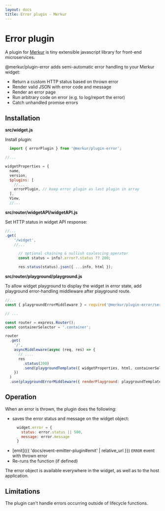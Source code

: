 ```yaml
---
layout: docs
title: Error plugin - Merkur
---
```


# Error plugin

A plugin for [Merkur](https://merkur.js.org/) is tiny extensible javascript library for front-end microservices.


@merkur/plugin-error adds semi-automatic error handling to your Merkur widget:

  * Return a custom HTTP status based on thrown error
  * Render valid JSON with error code and message
  * Render an error page
  * Run arbitrary code on error (e.g. to log/report the error)
  * Catch unhandled promise errors


## Installation

**src/widget.js**

Install plugin:

```javascript
  import { errorPlugin } from '@merkur/plugin-error';

//...

widgetProperties = {
  name,
  version,
  $plugins: [
    //...
    errorPlugin, // keep error plugin as last plugin in array
  ],
  View,
  //...

```

**src/router/widgetAPI/widgetAPI.js**

Set HTTP status in widget API response:

```javascript
//...
.get(
    '/widget',
    //...

      // optional chaining & nullish coalescing operator
      const status = info?.error?.status ?? 200;

      res.status(status).json({ ...info, html });

```

**src/router/playground/playground.js**

To allow widget playground to display the widget in error state, add playground error-handling middleware after playground route.

```javascript
//...
const { playgroundErrorMiddleware } = require('@merkur/plugin-error/server');

// ...

const router = express.Router();
const containerSelector = '.container';

router
  .get(
    '/',
    asyncMiddleware(async (req, res) => {
      // ....
      res
        .status(200)
        .send(playgroundTemplate({ widgetProperties, html, containerSelector }));
    })
  )
  .use(playgroundErrorMiddleware({ renderPlayground: playgroundTemplate, containerSelector }))
```

## Operation

When an error is thrown, the plugin does the following:

* saves the error status and message on the widget object:
  ```javascript
    widget.error = {
      status: error.status || 500,
      message: error.message
    }
  ```
* [emit]({{ 'docs/event-emitter-plugin#emit' | relative_url }}) `ERROR` event with thrown error
* Re-runs the function (if defined)

The error object is available everywhere in the widget, as well as to the host application.

## Limitations

The plugin can't handle errors occurring outside of lifecycle functions.
